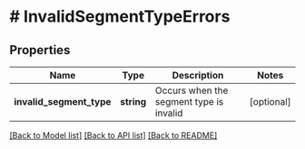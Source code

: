 # # InvalidSegmentTypeErrors

## Properties

Name | Type | Description | Notes
------------ | ------------- | ------------- | -------------
**invalid_segment_type** | **string** | Occurs when the segment type is invalid | [optional] 

[[Back to Model list]](../../README.md#documentation-for-models) [[Back to API list]](../../README.md#documentation-for-api-endpoints) [[Back to README]](../../README.md)


